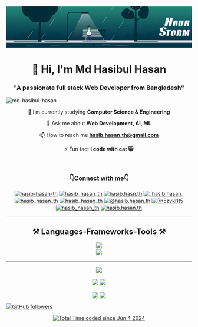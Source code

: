![logo](banner.gif)

<h1 align="center">👋 Hi, I'm Md Hasibul Hasan</h1>
<h3 align="center">"A passionate full stack Web Developer from Bangladesh"</h3>

<p align="left"> <img src="https://komarev.com/ghpvc/?username=md-hasibul-hasan&label=Profile%20views&color=0e75b6&style=flat" alt="md-hasibul-hasan" /> </p>




<div align="center">
 
 📖 I’m currently studying **Computer Science & Engineering**
 
 💬 Ask me about **Web Development, AI, ML**

 📫 How to reach me **hasib.hasan.th@gmail.com**

 ⚡ Fun fact **I code with cat 😸**
</div>


<br/>

 
<h3 align="center">👇Connect with me👇</h3>
<p align="center"> 
<a href="https://linkedin.com/in/md-hasib-hasan/" target="blank"><img align="center" src="https://raw.githubusercontent.com/rahuldkjain/github-profile-readme-generator/master/src/images/icons/Social/linked-in-alt.svg" alt="hasib-hasan-th" height="30" width="40" /></a>
<a href="https://twitter.com/hasib_hasan_th" target="blank"><img align="center" src="https://raw.githubusercontent.com/rahuldkjain/github-profile-readme-generator/master/src/images/icons/Social/twitter.svg" alt="hasib_hasan_th" height="30" width="40" /></a>
<a href="https://fb.com/hasib.hasan.th" target="blank"><img align="center" src="https://raw.githubusercontent.com/rahuldkjain/github-profile-readme-generator/master/src/images/icons/Social/facebook.svg" alt="hasib.hasn.th" height="30" width="40" /></a>
<a href="https://instagram.com/__hasib.hasan__" target="blank"><img align="center" src="https://raw.githubusercontent.com/rahuldkjain/github-profile-readme-generator/master/src/images/icons/Social/instagram.svg" alt="_hasib.hasan_" height="30" width="40" /></a>
 <a href="https://discord.com/users/1105107372709523496" target="blank"><img align="center" src="https://raw.githubusercontent.com/rahuldkjain/github-profile-readme-generator/master/src/images/icons/Social/discord.svg" alt="hasib_hasan_th" height="30" width="40" /></a>
<a href="https://www.hackerrank.com/hasib_hasan_th" target="blank"><img align="center" src="https://raw.githubusercontent.com/rahuldkjain/github-profile-readme-generator/master/src/images/icons/Social/hackerrank.svg" alt="hasib_hasan_th" height="30" width="40" /></a>
<a href="https://www.hackerearth.com/@hasib_hasan_th" target="blank"><img align="center" src="https://raw.githubusercontent.com/rahuldkjain/github-profile-readme-generator/master/src/images/icons/Social/hackerearth.svg" alt="@hasib.hasan.th" height="30" width="40" /></a>
<a href="https://www.leetcode.com/hasib_hasan_th" target="blank"><img align="center" src="https://raw.githubusercontent.com/rahuldkjain/github-profile-readme-generator/master/src/images/icons/Social/leet-code.svg" alt="7n5zykl1t5" height="30" width="40" /></a>
<a href="https://www.codechef.com/users/hasib_hasan_th" target="blank"><img align="center" src="https://cdn.jsdelivr.net/npm/simple-icons@3.1.0/icons/codechef.svg" alt="hasib_hasan_th" height="30" width="40" /></a>
<a href="https://codeforces.com/profile/hasib.hasan.th" target="blank"><img align="center" src="https://raw.githubusercontent.com/rahuldkjain/github-profile-readme-generator/master/src/images/icons/Social/codeforces.svg" alt="hasib.hasan.th" height="30" width="40" /></a>

</p>


<hr/>

<h2 align="center">⚒️ Languages-Frameworks-Tools ⚒️</h2>
<div align="center">

<a href="https://skillicons.dev">
<img src="https://skillicons.dev/icons?i=tailwind,react,django,fastapi,html,css,javascript,cpp,python&theme=dark&perline=9"><br>
<img src="https://skillicons.dev/icons?i=mongodb,mysql,arduino,git,github,vscode,pycharm&theme=dark">
 
</a>
 </div>



<hr/>

<div align="center"> 
 
![](http://github-profile-summary-cards.vercel.app/api/cards/profile-details?username=Md-Hasibul-Hasan&theme=transparent)
</div>

<div align="center">
 
![](http://github-profile-summary-cards.vercel.app/api/cards/stats?username=Md-Hasibul-Hasan&theme=transparent)
![](http://github-profile-summary-cards.vercel.app/api/cards/productive-time?username=Md-Hasibul-Hasan&theme=transparent&utcOffset=8) 
 </div>

 <div align="center" height="150">

  <img height="150" align="center" src="https://github-readme-stats.vercel.app/api/top-langs?username=Md-Hasibul-Hasan&theme=transparent&layout=compact&langs_count=8&card_width=350" /> 
  <img height="150" align="center" src="https://github-readme-streak-stats.herokuapp.com/?user=Md-Hasibul-Hasan&theme=transparent&hide_border=false&card_width=400" />

</div>



[![GitHub followers](https://img.shields.io/github/followers/Md-Hasibul-Hasan?label=Follow&style=social)](https://github.com/Md-Hasibul-Hasan) 


<div align="center">
 
 <a href="https://wakatime.com/@037e6da7-2732-4edb-a8b0-267251c6294b"><img style="width: 30%;" src="https://wakatime.com/badge/user/037e6da7-2732-4edb-a8b0-267251c6294b.svg" alt="Total Time coded since Jun 4 2024" /></a>

</div>

